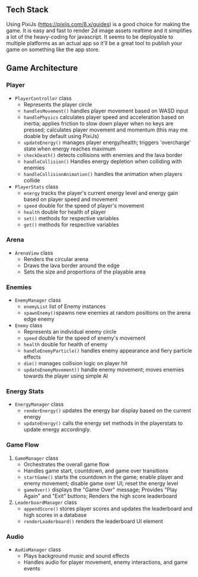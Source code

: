 ## Tech Stack
Using PixiJs (https://pixijs.com/8.x/guides) is a good choice for making the game. It is easy and fast to render 2d image assets realtime and it simplifies a lot of the heavy-coding for javascript. It seems to be deployable to multiple platforms as an actual app so it'll be a great tool to publish your game on something like the app store.

## Game Architecture
### Player
- `PlayerController` class
  - Represents the player circle
  - `handlesMovement()` handles player movement based on WASD input
  - `handlePhysics` calculates player speed and acceleration based on inertia; applies friction to slow down player when no keys are pressed; calculates player movement and momentum (this may me doable by default using PixiJs) 
  - `updateEnergy()` manages player energy/health; triggers 'overcharge' state when energy reaches maximum
  - `checkDeath()` detects collisions with enemies and the lava border
  - `handleCollision()` Handles energy depletion when colliding with enemies
  - `handleCollisionAnimation()` handles the animation when players collide
- `PlayerStats` class
  - `energy` tracks the player's current energy level and energy gain based on player speed and movement
  - `speed` double for the speed of player's movement
  - `health` double for health of player
  - `set()` methods for respective variables
  - `get()` methods for respective variables

### Arena
- `ArenaView` class
  - Renders the circular arena
  - Draws the lava border around the edge
  - Sets the size and proportions of the playable area

### Enemies
- `EnemyManager` class
  - `enemyList` list of Enemy instances
  - `spawnEnemy()`spawns new enemies at random positions on the arena edge
enemy
- `Enemy` class
  - Represents an individual enemy circle
  - `speed` double for the speed of enemy's movement
  - `health` double for health of enemy
  - `handleEnemyParticle()` handles enemy appearance and fiery particle effects
  - `die()` manages collision logic on player hit
  - `updateEnemyMovement()` handle enemy movement; moves enemies towards the player using simple AI 

### Energy Stats
- `EnergyManager` class
  - `renderEnergy()` updates the energy bar display based on the current energy
  - `updateEnergy()` calls the energy set methods in the playerstats to update energy accordingly.

### Game Flow
1. `GameManager` class
   - Orchestrates the overall game flow
   - Handles game start, countdown, and game over transitions
   - `startGame()` starts the countdown in the game; enable player and enemy movement; disable game over UI; reset the energy level
   - `gameOver()` displays the "Game Over" message; Provides "Play Again" and "Exit" buttons; Renders the high score leaderboard
2. `LeaderboardManager` class
   - `appendScore()` stores player scores and updates the leaderboard and high scores in a database
   - `renderLeaderboard()` renders the leaderboard UI element 

### Audio
- `AudioManager` class
  - Plays background music and sound effects
  - Handles audio for player movement, enemy interactions, and game events
